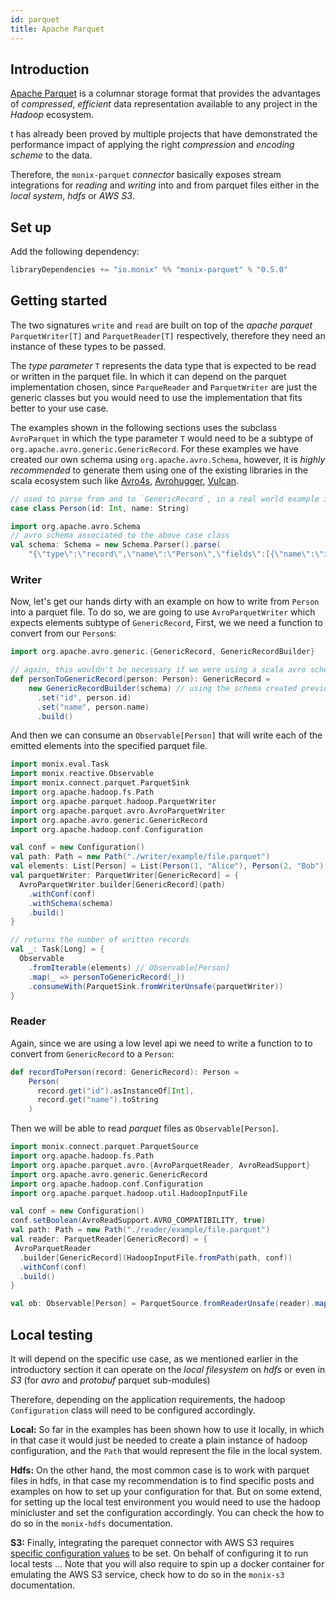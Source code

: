 ```yaml
---
id: parquet
title: Apache Parquet
---
```


## Introduction
[Apache Parquet](http://parquet.apache.org/) is a columnar storage format that provides the advantages of _compressed_, _efficient_ data representation available to any project in the _Hadoop_ ecosystem.

 t has already been proved by multiple projects that have demonstrated the performance impact of applying the right _compression_ and _encoding scheme_ to the data.
  
Therefore, the `monix-parquet` _connector_ basically exposes stream integrations for _reading_ and _writing_ into and from parquet files either in the _local system_, _hdfs_ or _AWS S3_.
 
## Set up

Add the following dependency:
 
 ```scala
 libraryDependencies += "io.monix" %% "monix-parquet" % "0.5.0"
 ```

## Getting started

The two signatures `write` and `read` are built on top of the _apache parquet_ `ParquetWriter[T]` and `ParquetReader[T]` respectively, therefore they need an instance of these types to be passed.

The _type parameter_ `T` represents the data type that is expected to be read or written in the parquet file.
In which it can depend on the parquet implementation chosen, since `ParqueReader` and `ParquetWriter` are just the 
 generic classes but you would need to use the implementation that fits better to your use case.

The examples shown in the following sections uses the subclass `AvroParquet` in which the type parameter `T` would need to be a subtype of `org.apache.avro.generic.GenericRecord`. 
For these examples we have created our own schema using `org.apache.avro.Schema`, however, it is *highly recommended* to generate them using  one of the existing libraries in the scala ecosystem such like [Avro4s](https://github.com/sksamuel/avro4s), [Avrohugger](https://github.com/julianpeeters/avrohugger), [Vulcan](https://fd4s.github.io/vulcan/docs/modules).

 ```scala
// used to parse from and to `GenericRecord`, in a real world example it would be a subtype of `GenericRecord`.
case class Person(id: Int, name: String)
```

```scala
import org.apache.avro.Schema
// avro schema associated to the above case class 
val schema: Schema = new Schema.Parser().parse(
    "{\"type\":\"record\",\"name\":\"Person\",\"fields\":[{\"name\":\"id\",\"type\":\"int\"},{\"name\":\"name\",\"type\":\"string\"}]}")
```

### Writer

Now, let's get our hands dirty with an example on how to write from `Person` into a parquet file.
 To do so, we are going to use `AvroParquetWriter` which expects elements subtype of `GenericRecord`, 
 First, we we need a function to convert from our `Person`s: 
 
```scala
import org.apache.avro.generic.{GenericRecord, GenericRecordBuilder}

// again, this wouldn't be necessary if we were using a scala avro schema generator (avro4s, avrohugger, ...)
def personToGenericRecord(person: Person): GenericRecord =
    new GenericRecordBuilder(schema) // using the schema created previously
      .set("id", person.id)
      .set("name", person.name)
      .build()
```

And then we can consume an `Observable[Person]` that will write each of the emitted elements into the specified parquet file.
 
```scala
import monix.eval.Task
import monix.reactive.Observable
import monix.connect.parquet.ParquetSink
import org.apache.hadoop.fs.Path
import org.apache.parquet.hadoop.ParquetWriter
import org.apache.parquet.avro.AvroParquetWriter
import org.apache.avro.generic.GenericRecord
import org.apache.hadoop.conf.Configuration

val conf = new Configuration()
val path: Path = new Path("./writer/example/file.parquet")
val elements: List[Person] = List(Person(1, "Alice"), Person(2, "Bob")) 
val parquetWriter: ParquetWriter[GenericRecord] = {
  AvroParquetWriter.builder[GenericRecord](path)
    .withConf(conf)
    .withSchema(schema)
    .build()
}

// returns the number of written records
val _: Task[Long] = {
  Observable
    .fromIterable(elements) // Observable[Person]
    .map(_ => personToGenericRecord(_))
    .consumeWith(ParquetSink.fromWriterUnsafe(parquetWriter))
}
```

### Reader

Again, since we are using a low level api we need to write a function to to convert from `GenericRecord` to a `Person`:

```scala
def recordToPerson(record: GenericRecord): Person =
    Person(
      record.get("id").asInstanceOf[Int], 
      record.get("name").toString
    )
```

Then we will be able to read _parquet_ files as `Observable[Person]`. 

```scala
import monix.connect.parquet.ParquetSource
import org.apache.hadoop.fs.Path
import org.apache.parquet.avro.{AvroParquetReader, AvroReadSupport}
import org.apache.avro.generic.GenericRecord
import org.apache.hadoop.conf.Configuration
import org.apache.parquet.hadoop.util.HadoopInputFile

val conf = new Configuration()
conf.setBoolean(AvroReadSupport.AVRO_COMPATIBILITY, true)
val path: Path = new Path("./reader/example/file.parquet")
val reader: ParquetReader[GenericRecord] = {
 AvroParquetReader
  .builder[GenericRecord](HadoopInputFile.fromPath(path, conf))
  .withConf(conf)
  .build()
}

val ob: Observable[Person] = ParquetSource.fromReaderUnsafe(reader).map(_ => recordToPerson(_))
```

## Local testing

It will depend on the specific use case, as we mentioned earlier in the introductory section it can operate on the _local filesystem_ on _hdfs_ or even in _S3_ (for _avro_ and _protobuf_ parquet sub-modules)

Therefore, depending on the application requirements, the hadoop `Configuration` class will need to be configured accordingly.
 
__Local:__ So far in the examples has been shown how to use it locally, in which in that case it would just be needed to create a plain instance of hadoop configuration, and the `Path` that would 
 represent the file in the local system. 

__Hdfs:__ On the other hand, the most common case is to work with parquet files in hdfs, in that case my recommendation is to find specific posts and examples on how to set up your configuration for that.
But on some extend, for setting up the local test environment you would need to use the hadoop minicluster and set the configuration accordingly. 
You can check the how to do so in the `monix-hdfs` documentation. 

__S3:__ Finally, integrating the parequet connector with AWS S3 requires [specific configuration values](https://hadoop.apache.org/docs/current/hadoop-aws/tools/hadoop-aws/index.html) to be set. On behalf of configuring it 
to run local tests ... 
Note that you will also require to spin up a docker container for emulating the AWS S3 service, check how to do so in the `monix-s3` documentation. 
